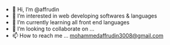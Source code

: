 - 👋 Hi, I’m @affrudin
- 👀 I’m interested in web developing softwares & languages
- 🌱 I’m currently learning all front end languages
- 💞️ I’m looking to collaborate on ...
- 📫 How to reach me ... mohammedaffrudin3008@gmail.com

<!---
affrudin/affrudin is a ✨ special ✨ repository because its `README.md` (this file) appears on your GitHub profile.
You can click the Preview link to take a look at your changes.
--->
